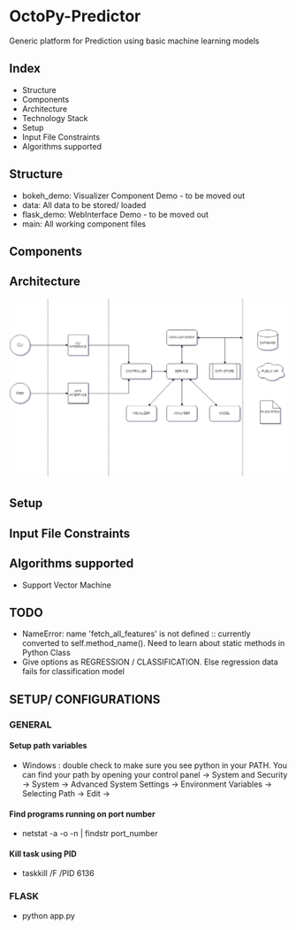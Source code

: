 # OctoPy-Predictor
Generic platform for Prediction using basic machine learning models

## Index

- Structure
- Components
- Architecture
- Technology Stack
- Setup
- Input File Constraints
- Algorithms supported

## Structure

- bokeh_demo: Visualizer Component Demo - to be moved out
- data: All data to be stored/ loaded
- flask_demo: WebInterface Demo - to be moved out
- main: All working component files

## Components

## Architecture
![Proposed Architecture][logo]


## Setup

## Input File Constraints

## Algorithms supported
- Support Vector Machine

## TODO
- NameError: name 'fetch_all_features' is not defined :: currently converted to self.method_name(). Need to learn about static methods in Python Class	
- Give options as REGRESSION / CLASSIFICATION. Else regression data fails for classification model

[logo]: https://raw.githubusercontent.com/ZNevzz/ZNevzz.github.io/master/Octo-Py.png


## SETUP/ CONFIGURATIONS

### GENERAL
#### Setup path variables
- Windows : double check to make sure you see python in your PATH. You can find your path by opening your control panel -> System and Security -> System -> Advanced System Settings -> Environment Variables -> Selecting Path -> Edit ->


#### Find programs running on port number
- netstat -a -o -n | findstr port_number

#### Kill task using PID
- taskkill /F /PID 6136

### FLASK
- python app.py


